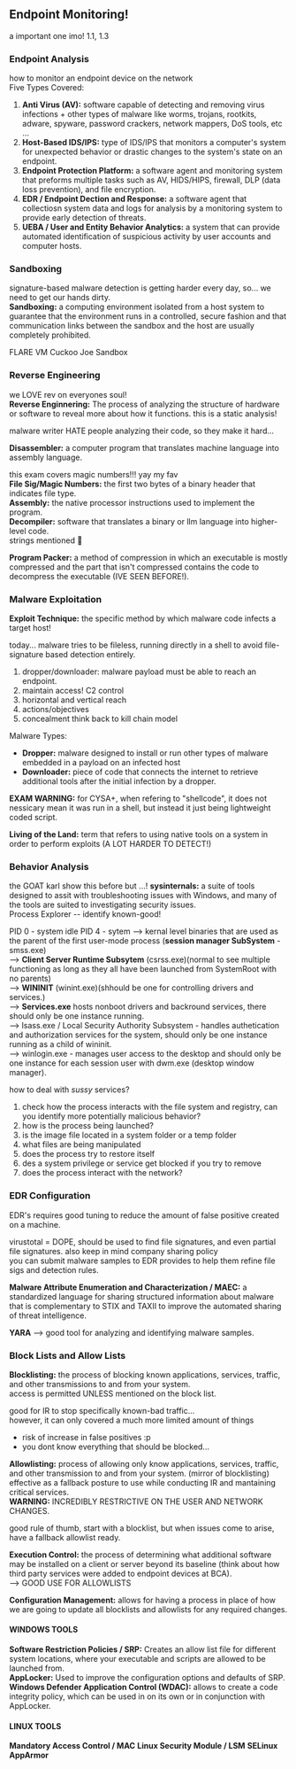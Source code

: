 ## Endpoint Monitoring! ##
a important one imo! 1.1, 1.3 
### Endpoint Analysis ###
how to monitor an endpoint device on the network <br>
Five Types Covered:
1. __Anti Virus (AV):__ software capable of detecting and removing virus infections + other types of malware like worms, trojans, rootkits, adware, spyware, password crackers, network mappers, DoS tools, etc ... <br>
2. __Host-Based IDS/IPS:__ type of IDS/IPS that monitors a computer's system for unexpected behavior or drastic changes to the system's state on an endpoint. <br>
3. __Endpoint Protection Platform:__ a software agent and monitoring system that preforms multiple tasks such as AV, HIDS/HIPS, firewall, DLP (data loss prevention), and file encryption. <br>
4. __EDR / Endpoint Dection and Response:__ a software agent that collectiosn system data and logs for analysis by a monitoring system to provide early detection of threats. <br>
5. __UEBA / User and Entity Behavior Analytics:__ a system that can provide automated identification of suspicious activity by user accounts and computer hosts. <br>

### Sandboxing ###
signature-based malware detection is getting harder every day, so... we need to get our hands dirty. <br>
__Sandboxing:__ a computing environment isolated from a host system to guarantee that the environment runs in a controlled, secure fashion and that communication links between the sandbox and the host are usually completely prohibited. <br>

FLARE VM
Cuckoo
Joe Sandbox

### Reverse Engineering ###
we LOVE rev on everyones soul!<br>
__Reverse Enginnering:__ The process of analyzing the structure of hardware or software to reveal more about how it functions. this is a static analysis! <br>

malware writer HATE people analyzing their code, so they make it hard...

__Disassembler:__ a computer program that translates machine language into assembly language. <br>

this exam covers magic numbers!!! yay my fav<br>
__File Sig/Magic Numbers:__ the first two bytes of a binary header that indicates file type. <br>
__Assembly:__ the native processor instructions used to implement the program. <br>
__Decompiler:__ software that translates a binary or llm language into higher-level code. <br>
strings mentioned :eyes:<br>

__Program Packer:__ a method of compression in which an executable is mostly compressed and the part that isn't compressed contains the code to decompress the executable (IVE SEEN BEFORE!).<br>

### Malware Exploitation ###
__Exploit Technique:__ the specific method by which malware code infects a target host! <br>

today... malware tries to be fileless, running directly in a shell to avoid file-signature based detection entirely. <br>

1. dropper/downloader: malware payload must be able to reach an endpoint.
2. maintain access! C2 control
3. horizontal and vertical reach
4. actions/objectives
5. concealment
think back to kill chain model <br>

Malware Types: <br>
- __Dropper:__ malware designed to install or run other types of malware embedded in a payload on an infected host 
- __Downloader:__ piece of code that connects the internet to retrieve additional tools after the initial infection by a dropper.

__EXAM WARNING:__ for CYSA+, when refering to "shellcode", it does not nessicary mean it was run in a shell, but instead it just being lightweight coded script. <br>

__Living of the Land:__ term that refers to using native tools on a system in order to perform exploits (A LOT HARDER TO DETECT!)<br>
### Behavior Analysis ###
the GOAT karl show this before but ...!
__sysinternals:__  a suite of tools designed to assit with troubleshooting issues with Windows, and many of the tools are suited to investigating security issues. <br>
Process Explorer -- identify known-good! <br>

PID 0 - system idle
PID 4 - sytem
--> kernal level binaries that are used as the parent of the first user-mode process (__session manager SubSystem__ - smss.exe)<br>
--> __Client Server Runtime Subsytem__ (csrss.exe)(normal to see multiple functioning as long as they all have been launched from SystemRoot with no parents)<br>
--> __WININIT__ (winint.exe)(shhould be one for controlling drivers and services.) <br>
--> __Services.exe__ hosts nonboot drivers and backround services, there should only be one instance running. <br>
--> lsass.exe / Local Security Authority Subsystem - handles authetication and authorization services for the system, should only be one instance running as a child of wininit. <br>
--> winlogin.exe - manages user access to the desktop and should only be one instance for each session user with dwm.exe (desktop window manager). <br>

how to deal with _sussy_ services?

1. check how the process interacts with the file system and registry, can you identify more potentially malicious behavior?
2. how is the process being launched?
3. is the image file located in a system folder or a temp folder
4. what files are being manipulated
5. does the process try to restore itself
6. des a system privilege or service get blocked if you try to remove
7. does the process interact with the network?

### EDR Configuration ###
EDR's requires good tuning to reduce the amount of false positive created on a machine. <br>

virustotal = DOPE, should be used to find file signatures, and even partial file signatures. also keep in mind company sharing policy <br>
you can submit malware samples to EDR provides to help them refine file sigs and detection rules. <br>

__Malware Attribute Enumeration and Characterization / MAEC:__ a standardized language for sharing structured information about malware that is complementary to STIX and TAXII to improve the automated sharing of threat intelligence. <br>

__YARA__ --> good tool for analyzing and identifying malware samples. <br>

### Block Lists and Allow Lists ###
__Blocklisting:__ the process of blocking known applications, services, traffic, and other transmissions to and from your system. <br>
access is permitted UNLESS mentioned on the block list.

good for IR to stop specifically known-bad traffic... <br>
however, it can only covered a much more limited amount of things
- risk of increase in false positives :p
- you dont know everything that should be blocked...

__Allowlisting:__ process of allowing only know applications, services, traffic, and other transmission to and from your system. (mirror of blocklisting)<br>
effective as a fallback posture to use while conducting IR and mantaining critical services. <br>
__WARNING:__ INCREDIBLY RESTRICTIVE ON THE USER AND NETWORK CHANGES. <br>

good rule of thumb, start with a blocklist, but when issues come to arise, have a fallback allowlist ready. <br>

__Execution Control:__ the process of determining what additional software may be installed on a client or server beyond its baseline (think about how third party services were added to endpoint devices at BCA). <br>
--> GOOD USE FOR ALLOWLISTS <br>

__Configuration Management:__ allows for having a process in place of how we are going to update all blocklists and allowlists for any required changes. <br>

#### WINDOWS TOOLS ####
__Software Restriction Policies / SRP:__ Creates an allow list file for different system locations, where your executable and scripts are allowed to be launched from. <br>
__AppLocker:__ Used to improve the configuration options and defaults of SRP. <br>
__Windows Defender Application Control (WDAC):__ allows to create a code integrity policy, which can be used in on its own or in conjunction with AppLocker. <br>
#### LINUX TOOLS ####
__Mandatory Access Control / MAC__
__Linux Security Module / LSM__
__SELinux__
__AppArmor__